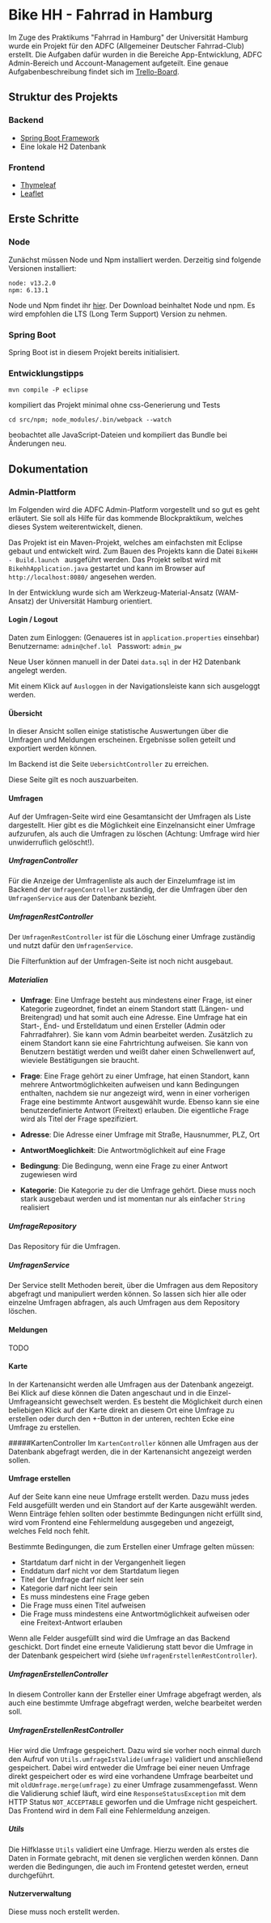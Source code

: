# Bike HH - Fahrrad in Hamburg
Im Zuge des Praktikums "Fahrrad in Hamburg" der Universität Hamburg wurde ein Projekt für den ADFC (Allgemeiner Deutscher Fahrrad-Club) erstellt. Die Aufgaben dafür wurden in die Bereiche App-Entwicklung, ADFC Admin-Bereich und Account-Management aufgeteilt. Eine genaue Aufgabenbeschreibung findet sich im [Trello-Board](https://trello.com/b/PrQmuT3z/praktikum-sose-20).

## Struktur des Projekts
### Backend
* [Spring Boot Framework](https://spring.io/projects/spring-boot)
* Eine lokale H2 Datenbank

### Frontend
* [Thymeleaf](https://www.thymeleaf.org/)
* [Leaflet](https://leafletjs.com/)

## Erste Schritte

### Node
Zunächst müssen Node und Npm installiert werden. Derzeitig sind folgende Versionen installiert:
```
node: v13.2.0
npm: 6.13.1
```

Node und Npm findet ihr [hier](https://nodejs.org/en/download/). Der Download beinhaltet Node und npm. Es wird empfohlen die LTS (Long Term Support) Version zu nehmen.

### Spring Boot
Spring Boot ist in diesem Projekt bereits initialisiert.

### Entwicklungstipps

```
mvn compile -P eclipse
```
kompiliert das Projekt minimal ohne css-Generierung und Tests

```
cd src/npm; node_modules/.bin/webpack --watch
```
beobachtet alle JavaScript-Dateien und kompiliert das Bundle bei Änderungen neu.

## Dokumentation
### Admin-Plattform
Im Folgenden wird die ADFC Admin-Platform vorgestellt und so gut es geht erläutert. Sie soll als Hilfe für das kommende Blockpraktikum, welches dieses System weiterentwickelt, dienen.

Das Projekt ist ein Maven-Projekt, welches am einfachsten mit Eclipse gebaut und entwickelt wird. Zum Bauen des Projekts kann die Datei ```BikeHH - Build.launch ``` ausgeführt werden. Das Projekt selbst wird mit ```BikehhApplication.java``` gestartet und kann im Browser auf ```http://localhost:8080/``` angesehen werden.

In der Entwicklung wurde sich am Werkzeug-Material-Ansatz (WAM-Ansatz) der Universität Hamburg orientiert.

#### Login / Logout
Daten zum Einloggen: (Genaueres ist in ```application.properties``` einsehbar)
Benutzername: ```admin@chef.lol ```
Passwort: ```admin_pw```

Neue User können manuell in der Datei ```data.sql``` in der H2 Datenbank angelegt werden.

Mit einem Klick auf ```Ausloggen``` in der Navigationsleiste kann sich ausgeloggt werden.

#### Übersicht
In dieser Ansicht sollen einige statistische Auswertungen über die Umfragen und Meldungen erscheinen. Ergebnisse sollen geteilt und exportiert werden können.

Im Backend ist die Seite ```UebersichtController``` zu erreichen.

Diese Seite gilt es noch auszuarbeiten.

#### Umfragen
Auf der Umfragen-Seite wird eine Gesamtansicht der Umfragen als Liste dargestellt. Hier gibt es die Möglichkeit eine Einzelnansicht einer Umfrage aufzurufen, als auch die Umfragen zu löschen (Achtung: Umfrage wird hier unwiderruflich gelöscht!). 

##### UmfragenController
Für die Anzeige der Umfragenliste als auch der Einzelumfrage ist im Backend der ```UmfragenController``` zuständig, der die Umfragen über den ```UmfragenService``` aus der Datenbank bezieht. 

##### UmfragenRestController
Der ```UmfragenRestController``` ist für die Löschung einer Umfrage zuständig und nutzt dafür den ```UmfragenService```.

Die Filterfunktion auf der Umfragen-Seite ist noch nicht ausgebaut.

##### Materialien
* **Umfrage**: Eine Umfrage besteht aus mindestens einer Frage, ist einer Kategorie zugeordnet, findet an einem Standort statt (Längen- und Breitengrad) und hat somit auch eine Adresse. Eine Umfrage hat ein Start-, End- und Erstelldatum und einen Ersteller (Admin oder Fahrradfahrer). Sie kann vom Admin bearbeitet werden. Zusätzlich zu einem Standort kann sie eine Fahrtrichtung aufweisen. Sie kann von Benutzern bestätigt werden und weißt daher einen Schwellenwert auf, wieviele Bestätigungen sie braucht.  

* **Frage**: Eine Frage gehört zu einer Umfrage, hat einen Standort, kann mehrere Antwortmöglichkeiten aufweisen und kann Bedingungen enthalten, nachdem sie nur angezeigt wird, wenn in einer vorherigen Frage eine bestimmte Antwort ausgewählt wurde. Ebenso kann sie eine benutzerdefinierte Antwort (Freitext) erlauben. Die eigentliche Frage wird als Titel der Frage spezifiziert. 

* **Adresse**: Die Adresse einer Umfrage mit Straße, Hausnummer, PLZ, Ort

* **AntwortMoeglichkeit**: Die Antwortmöglichkeit auf eine Frage

* **Bedingung**: Die Bedingung, wenn eine Frage zu einer Antwort zugewiesen wird

* **Kategorie**: Die Kategorie zu der die Umfrage gehört. Diese muss noch stark ausgebaut werden und ist momentan nur als einfacher ```String``` realisiert

##### UmfrageRepository
Das Repository für die Umfragen.

##### UmfragenService
Der Service stellt Methoden bereit, über die Umfragen aus dem Repository abgefragt und manipuliert werden können. So lassen sich hier alle oder einzelne Umfragen abfragen, als auch Umfragen aus dem Repository löschen.

#### Meldungen
TODO

#### Karte
In der Kartenansicht werden alle Umfragen aus der Datenbank angezeigt. Bei Klick auf diese können die Daten angeschaut und in die Einzel-Umfrageansicht gewechselt werden. Es besteht die Möglichkeit durch einen beliebigen Klick auf der Karte direkt an diesem Ort eine Umfrage zu erstellen oder durch den +-Button in der unteren, rechten Ecke eine Umfrage zu erstellen.  

#####KartenController
Im ```KartenController``` können alle Umfragen aus der Datenbank abgefragt werden, die in der Kartenansicht angezeigt werden sollen.

#### Umfrage erstellen
Auf der Seite kann eine neue Umfrage erstellt werden. Dazu muss jedes Feld ausgefüllt werden und ein Standort auf der Karte ausgewählt werden. Wenn Einträge fehlen sollten oder bestimmte Bedingungen nicht erfüllt sind, wird vom Frontend eine Fehlermeldung ausgegeben und angezeigt, welches Feld noch fehlt. 

Bestimmte Bedingungen, die zum Erstellen einer Umfrage gelten müssen:
* Startdatum darf nicht in der Vergangenheit liegen
* Enddatum darf nicht vor dem Startdatum liegen
* Titel der Umfrage darf nicht leer sein
* Kategorie darf nicht leer sein
* Es muss mindestens eine Frage geben
* Die Frage muss einen Titel aufweisen
* Die Frage muss mindestens eine Antwortmöglichkeit aufweisen oder eine Freitext-Antwort erlauben

Wenn alle Felder ausgefüllt sind wird die Umfrage an das Backend geschickt. Dort findet eine erneute Validierung statt bevor die Umfrage in der Datenbank gespeichert wird (siehe ```UmfragenErstellenRestController```).

##### UmfragenErstellenController
In diesem Controller kann der Ersteller einer Umfrage abgefragt werden, als auch eine bestimmte Umfrage abgefragt werden, welche bearbeitet werden soll.

##### UmfragenErstellenRestController
Hier wird die Umfrage gespeichert. Dazu wird sie vorher noch einmal durch den Aufruf von ```Utils.umfrageIstValide(umfrage)``` validiert und anschließend gespeichert. Dabei wird entweder die Umfrage bei einer neuen Umfrage direkt gespeichert oder es wird eine vorhandene Umfrage bearbeitet und mit ```oldUmfrage.merge(umfrage)``` zu einer Umfrage zusammengefasst. 
Wenn die Validierung schief läuft, wird eine ```ResponseStatusException``` mit dem HTTP Status ```NOT_ACCEPTABLE``` geworfen und die Umfrage nicht gespeichert. Das Frontend wird in dem Fall eine Fehlermeldung anzeigen. 

##### Utils
Die Hilfklasse ```Utils``` validiert eine Umfrage. Hierzu werden als erstes die Daten in Formate gebracht, mit denen sie verglichen werden können. Dann werden die Bedingungen, die auch im Frontend getestet werden, erneut durchgeführt. 

#### Nutzerverwaltung
Diese muss noch erstellt werden.



























